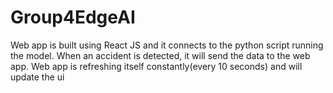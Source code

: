 # Group4EdgeAI

Web app is built using React JS and it connects to the python script running the model.
When an accident is detected, it will send the data to the web app.
Web app is refreshing itself constantly(every 10 seconds) and will update the ui
